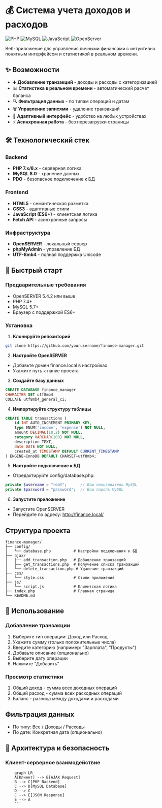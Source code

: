 # 💰 Система учета доходов и расходов

![PHP](https://img.shields.io/badge/PHP-8.x-777BB4?logo=php)
![MySQL](https://img.shields.io/badge/MySQL-8.0-4479A1?logo=mysql)
![JavaScript](https://img.shields.io/badge/JavaScript-ES6+-F7DF1E?logo=javascript)
![OpenServer](https://img.shields.io/badge/OpenServer-5.4.2-00BFFF)

Веб-приложение для управления личными финансами с интуитивно понятным интерфейсом и статистикой в реальном времени.

## ✨ Возможности

- ➕ **Добавление транзакций** - доходы и расходы с категоризацией
- 📊 **Статистика в реальном времени** - автоматический расчет баланса
- 🔍 **Фильтрация данных** - по типам операций и датам
- 🗑️ **Управление записями** - удаление транзакций
- 📱 **Адаптивный интерфейс** - удобство на любых устройствах
- ⚡ **Асинхронная работа** - без перезагрузки страницы

## 🛠️ Технологический стек

### Backend
- **PHP 7.x/8.x** - серверная логика
- **MySQL 8.0** - хранение данных
- **PDO** - безопасное подключение к БД

### Frontend
- **HTML5** - семантическая разметка
- **CSS3** - адаптивные стили
- **JavaScript (ES6+)** - клиентская логика
- **Fetch API** - асинхронные запросы

### Инфраструктура
- **OpenSERVER** - локальный сервер
- **phpMyAdmin** - управление БД
- **UTF-8mb4** - полная поддержка Unicode

## 🚀 Быстрый старт

### Предварительные требования

- OpenSERVER 5.4.2 или выше
- PHP 7.4+
- MySQL 5.7+
- Браузер с поддержкой ES6+

### Установка

1. **Клонируйте репозиторий**
```bash
git clone https://github.com/yourusername/finance-manager.git
```
2. **Настройте OpenSERVER**
- Добавьте домен finance.local в настройках
- Укажите путь к папке проекта

3. **Создайте базу данных**
```sql 
CREATE DATABASE finance_manager 
CHARACTER SET utf8mb4 
COLLATE utf8mb4_general_ci;
```

4. **Импортируйте структуру таблицы**
```sql
CREATE TABLE transactions (
    id INT AUTO_INCREMENT PRIMARY KEY,
    type ENUM('income', 'expense') NOT NULL,
    amount DECIMAL(10,2) NOT NULL,
    category VARCHAR(100) NOT NULL,
    description TEXT,
    date DATE NOT NULL,
    created_at TIMESTAMP DEFAULT CURRENT_TIMESTAMP
) ENGINE=InnoDB DEFAULT CHARSET=utf8mb4;
```

5. **Настройте подключение к БД**
- Отредактируйте config/database.php:
```php
private $username = "root";      // Ваш пользователь MySQL
private $password = "password";  // Ваш пароль MySQL
```

6. **Запустите приложение**
- Запустите OpenSERVER
- Перейдите по адресу: http://finance.local/

## Структура проекта

```text
finance-manager/
├── config/
│   └── database.php          # Настройки подключения к БД
├── ajax/
│   ├── add_transaction.php   # Добавление транзакций
│   ├── get_transactions.php  # Получение списка транзакций
│   └── delete_transaction.php # Удаление транзакций
├── css/
│   └── style.css             # Стили приложения
├── js/
│   └── script.js             # Клиентская логика
├── index.php                 # Главная страница
└── README.md
```

## 🎯 Использование

### Добавление транзакции
1. Выберите тип операции: Доход или Расход
2. Укажите сумму (только положительные числа)
3. Введите категорию (например: "Зарплата", "Продукты")
4. Добавьте описание (опционально)
5. Выберите дату операции
6. Нажмите "Добавить"

### Просмотр статистики
1. Общий доход - сумма всех доходных операций
2. Общий расход - сумма всех расходных операций
3. Баланс - разница между доходами и расходами

## Фильтрация данных
- По типу: Все / Доходы / Расходы
- По дате: Конкретная дата (опционально)

## 🔧 Архитектура и безопасность

### Клиент-серверное взаимодействие

```mermaid
    graph LR
    A[Клиент] --> B[AJAX Request]
    B --> C[PHP Backend]
    C --> D[MySQL Database]
    D --> C
    C --> E[JSON Response]
    E --> A
    ```